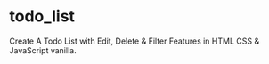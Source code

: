 # todo_list
Create A Todo List with Edit, Delete &amp; Filter Features in HTML CSS &amp; JavaScript vanilla.
